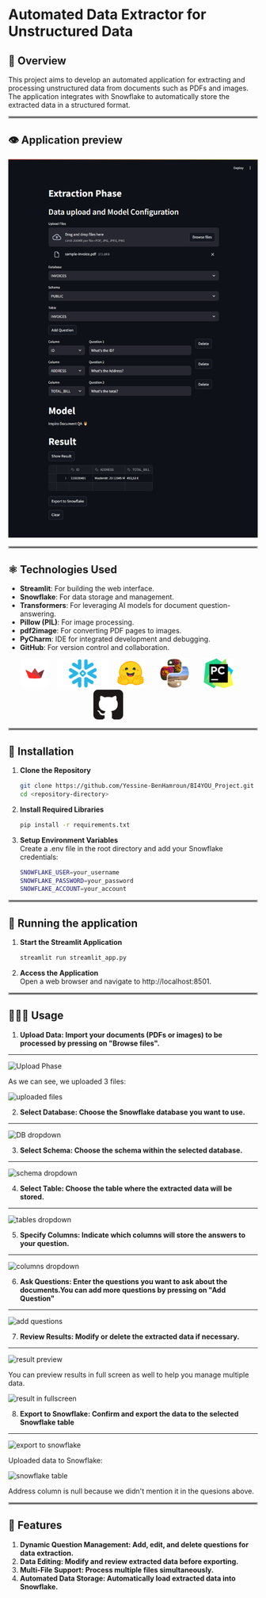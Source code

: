 # Automated Data Extractor for Unstructured Data

## 🎯 Overview

This project aims to develop an automated application for extracting and processing unstructured data from documents such as PDFs and images. The application integrates with Snowflake to automatically store the extracted data in a structured format.
<hr style="border: 2px solid darkgray;">

## 👁️ Application preview
![Main Page](assets/img/img.png)


<hr style="border: 2px solid darkgray;">

## ⚛️ Technologies Used

- **Streamlit**: For building the web interface.
- **Snowflake**: For data storage and management.
- **Transformers**: For leveraging AI models for document question-answering.
- **Pillow (PIL)**: For image processing.
- **pdf2image**: For converting PDF pages to images.
- **PyCharm**: IDE for integrated development and debugging.
- **GitHub**: For version control and collaboration.

<div style="text-align: center">
    <img src="assets/icons/streamlit.jpg" style="width:60px; height:60px; display: inline-block; margin-right: 10px; border-radius: 10px;">
    <img src="assets/icons/snowflake.png" style="width:105px; height:60px; display: inline-block; margin-right: 10px;">
    <img src="assets/icons/transformers.png" style="width:60px; height:60px; display: inline-block; margin-right: 25px;">
    <img src="assets/icons/pillow.png" style="width:60px; height:60px; display: inline-block; margin-right: 25px;">
    <img src="assets/icons/pycharm.png" style="width:60px; height:60px; display: inline-block; margin-right: 25px;">
    <img src="assets/icons/github.png" style="width:60px; height:60px; display: inline-block; margin-right: 100px;">
</div>

<hr style="border: 2px solid darkgray;">

## 🔧 Installation

1. **Clone the Repository**

   ```bash
   git clone https://github.com/Yessine-BenHamroun/BI4YOU_Project.git
   cd <repository-directory>

2. **Install Required Libraries**

   ```bash
   pip install -r requirements.txt

3. **Setup Environment Variables**\
   Create a .env file in the root directory and add your Snowflake credentials:

   ```bash
   SNOWFLAKE_USER=your_username
   SNOWFLAKE_PASSWORD=your_password
   SNOWFLAKE_ACCOUNT=your_account
<hr style="border: 2px solid darkgray;">

## 🤖 Running the application

1. **Start the Streamlit Application**
   ```bash
   streamlit run streamlit_app.py

2. **Access the Application**\
   Open a web browser and navigate to http://localhost:8501.
<hr style="border: 2px solid darkgray;">

## 👨🏻‍💻 Usage

1. **Upload Data: Import your documents (PDFs or images) to be processed by pressing on "Browse files".**
---
   ![Upload Phase](assets/img/upload.png)

As we can see, we uploaded 3 files:

![uploaded files](assets/img/uploadedfiles.png)

2. **Select Database: Choose the Snowflake database you want to use.**
---
![DB dropdown](assets/img/db_dd.png)

3. **Select Schema: Choose the schema within the selected database.**
---
![schema dropdown](assets/img/schema_dd.png)

4. **Select Table: Choose the table where the extracted data will be stored.**
---
![tables dropdown](assets/img/tables_dd.png)

5. **Specify Columns: Indicate which columns will store the answers to your question.**
---
![columns dropdown](assets/img/columns_dd.png)

6. **Ask Questions: Enter the questions you want to ask about the documents.You can add more questions by pressing on "Add Question"**
---
![add questions](assets/img/add_qst.png)

7. **Review Results: Modify or delete the extracted data if necessary.**
---
![result preview](assets/img/preview.png)

You can preview results in full screen as well to help you manage multiple data.

![result in fullscreen](assets/img/preview_fs.png)

8. **Export to Snowflake: Confirm and export the data to the selected Snowflake table**
---
![export to snowflake](assets/img/export.png)

Uploaded data to Snowflake:

![snowflake table](assets/img/snowflakedata.png)

Address column is null because we didn't mention it in the quesions above.
<hr style="border: 2px solid darkgray;">

## 🚀 Features
1. **Dynamic Question Management: Add, edit, and delete questions for data extraction.**
2. **Data Editing: Modify and review extracted data before exporting.**
3. **Multi-File Support: Process multiple files simultaneously.**
4. **Automated Data Storage: Automatically load extracted data into Snowflake.**


